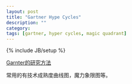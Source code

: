 ```yaml
---
layout: post
title: "Gartner Hype Cycles"
description: ""
category: 
tags: [gartner, hyper cycles, magic quadrant]
---
```

{% include JB/setup %}

[Garnter的研究方法](http://www.gartner.com/technology/research/methodologies/methodology.jsp)

常用的有技术成熟度曲线图，魔力象限图等。